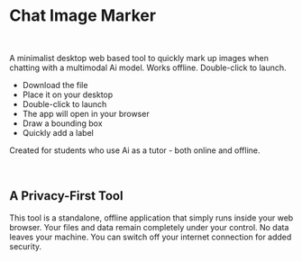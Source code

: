 # Chat Image Marker

<br>

A minimalist desktop web based tool to quickly mark up images when chatting with a multimodal Ai model. Works offline. Double-click to launch.

- Download the file
- Place it on your desktop
- Double-click to launch
- The app will open in your browser
- Draw a bounding box
- Quickly add a label

Created for students who use Ai as a tutor - both online and offline. 

<br>

## A Privacy-First Tool

This tool is a standalone, offline application that simply runs inside your web browser. Your files and data remain completely under your control. No data leaves your machine. You can switch off your internet connection for added security.
